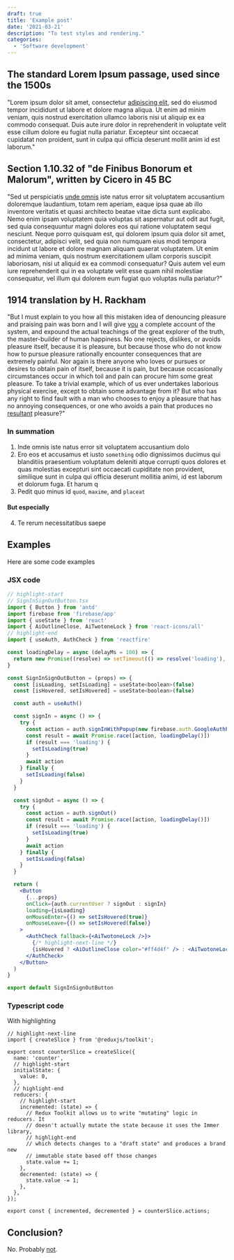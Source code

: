 ```yaml
---
draft: true
title: 'Example post'
date: '2021-03-21'
description: "To test styles and rendering."
categories: 
  - 'Software development'
---
```


## The standard Lorem Ipsum passage, used since the 1500s
"Lorem ipsum dolor sit amet, consectetur [adipiscing elit](#), sed do eiusmod tempor incididunt ut labore et dolore magna aliqua. Ut enim ad minim veniam, quis nostrud exercitation ullamco laboris nisi ut aliquip ex ea commodo consequat. Duis aute irure dolor in reprehenderit in voluptate velit esse cillum dolore eu fugiat nulla pariatur. Excepteur sint occaecat cupidatat non proident, sunt in culpa qui officia deserunt mollit anim id est laborum."

## Section 1.10.32 of "de Finibus Bonorum et Malorum", written by Cicero in 45 BC
"Sed ut perspiciatis [unde omnis](#) iste natus error sit voluptatem accusantium doloremque laudantium, totam rem aperiam, eaque ipsa quae ab illo inventore veritatis et quasi architecto beatae vitae dicta sunt explicabo. Nemo enim ipsam voluptatem quia voluptas sit aspernatur aut odit aut fugit, sed quia consequuntur magni dolores eos qui ratione voluptatem sequi nesciunt. Neque porro quisquam est, qui dolorem ipsum quia dolor sit amet, consectetur, adipisci velit, sed quia non numquam eius modi tempora incidunt ut labore et dolore magnam aliquam quaerat voluptatem. Ut enim ad minima veniam, quis nostrum exercitationem ullam corporis suscipit laboriosam, nisi ut aliquid ex ea commodi consequatur? Quis autem vel eum iure reprehenderit qui in ea voluptate velit esse quam nihil molestiae consequatur, vel illum qui dolorem eum fugiat quo voluptas nulla pariatur?"

## 1914 translation by H. Rackham
"But I must explain to you how all this mistaken idea of denouncing pleasure and praising pain was born and I will give [you](#) a complete account of the system, and expound the actual teachings of the great explorer of the truth, the master-builder of human happiness. No one rejects, dislikes, or avoids pleasure itself, because it is pleasure, but because those who do not know how to pursue pleasure rationally encounter consequences that are extremely painful. Nor again is there anyone who loves or pursues or desires to obtain pain of itself, because it is pain, but because occasionally circumstances occur in which toil and pain can procure him some great pleasure. To take a trivial example, which of us ever undertakes laborious physical exercise, except to obtain some advantage from it? But who has any right to find fault with a man who chooses to enjoy a pleasure that has no annoying consequences, or one who avoids a pain that produces no [resultant](#) pleasure?"

### In summation

1. Inde omnis iste natus error sit voluptatem accusantium dolo
2. Ero eos et accusamus et iusto `something` odio dignissimos ducimus qui blanditiis praesentium voluptatum deleniti atque corrupti quos dolores et quas molestias excepturi sint occaecati cupiditate non provident, similique sunt in culpa qui officia deserunt mollitia animi, id est laborum et dolorum fuga. Et harum q
3. Pedit quo minus id `quod`, `maxime`, and `placeat`
   
#### But especially

4. Te rerum necessitatibus saepe

## Examples

Here are some code examples

### JSX code

```jsx
// highlight-start
// SignInSignOutButton.tsx
import { Button } from 'antd'
import firebase from 'firebase/app'
import { useState } from 'react'
import { AiOutlineClose, AiTwotoneLock } from 'react-icons/all'
// highlight-end
import { useAuth, AuthCheck } from 'reactfire'

const loadingDelay = async (delayMs = 100) => {
  return new Promise((resolve) => setTimeout(() => resolve('loading'), delayMs))
}

const SignInSignOutButton = (props) => {
  const [isLoading, setIsLoading] = useState<boolean>(false)
  const [isHovered, setIsHovered] = useState<boolean>(false)

  const auth = useAuth()

  const signIn = async () => {
    try {
      const action = auth.signInWithPopup(new firebase.auth.GoogleAuthProvider())
      const result = await Promise.race([action, loadingDelay()])
      if (result === 'loading') {
        setIsLoading(true)
      }
      await action
    } finally {
      setIsLoading(false)
    }
  }

  const signOut = async () => {
    try {
      const action = auth.signOut()
      const result = await Promise.race([action, loadingDelay()])
      if (result === 'loading') {
        setIsLoading(true)
      }
      await action
    } finally {
      setIsLoading(false)
    }
  }

  return (
    <Button
      {...props}
      onClick={auth.currentUser ? signOut : signIn}
      loading={isLoading}
      onMouseEnter={() => setIsHovered(true)}
      onMouseLeave={() => setIsHovered(false)}
    >
      <AuthCheck fallback={<AiTwotoneLock />}>
        {/* highlight-next-line */}
        {isHovered ? <AiOutlineClose color="#ff4d4f" /> : <AiTwotoneLock color="#52c41a" />}
      </AuthCheck>
    </Button>
  )
}

export default SignInSignOutButton
```

### Typescript code

With highlighting

```ts{1,5-7,9-11}
// highlight-next-line
import { createSlice } from '@reduxjs/toolkit';

export const counterSlice = createSlice({
  name: 'counter',
  // highlight-start
  initialState: {
    value: 0,
  },
  // highlight-end
  reducers: {
    // highlight-start
    incremented: (state) => {
      // Redux Toolkit allows us to write "mutating" logic in reducers. It
      // doesn't actually mutate the state because it uses the Immer library,
      // highlight-end
      // which detects changes to a "draft state" and produces a brand new
      // immutable state based off those changes
      state.value += 1;
    },
    decremented: (state) => {
      state.value -= 1;
    },
  },
});

export const { incremented, decremented } = counterSlice.actions;
```

## Conclusion?

No. Probably [not](#).
